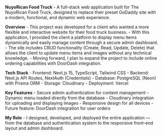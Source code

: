 **NuyoRican Food Truck**
    - A full-stack web application built for The NuyoRican Food Truck, designed to replace their preset GoDaddy site with a modern, functional, and dynamic web experience.

**Overview**
    - This project was developed for a client who wanted a more flexible and interactive website for their food truck business.
    - With this application, I provided the client a platform to display menu items dynamically and easily manage content through a secure admin dashboard.
    - The site includes CRUD functionality (Create, Read, Update, Delete) that allows the client to update menu items and images without any technical knowledge.
    - Moving forward, I plan to expand the project to include online ordering capabilities with DoorDash integration.

**Tech Stack**
    - Frontend: Next.js 15, TypeScript, Tailwind CSS
    - Backend: Next.js API Routes, NextAuth (Credentials)
    - Database: PostgreSQL (Neon) with Prisma ORM
    - Storage: Cloudinary
    - Deployment: Vercel

**Key Features**
    - Secure admin authentication for content management
    - Dynamic menu loaded directly from the database
    - Cloudinary integration for uploading and displaying images
    - Responsive design for all devices
    - Future feature: DoorDash integration for user orders

**My Role**
    - I designed, developed, and deployed the entire application — from the database and authentication system to the responsive front-end layout and admin dashboard.
